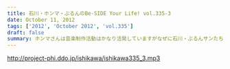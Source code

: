 ```yaml
---
title: 石川・ホンマ・ぶるんのBe-SIDE Your Life! vol.335-3
date: October 11, 2012
tags: ['2012', 'October 2012', 'vol.335']
draft: false
summary: ホンマさんは音楽制作活動はかなり活発していますがなぜに石川・ぶるんサンたちはダウンロードしてくれないのか！？うぅぅん～～帰りのエレベーターの中では次回の音楽活動については活発にお話していましたのでしたが。（実現なるか・・・）ＮＡＭＡＥ
---
```


http://project-phi.ddo.jp/ishikawa/ishikawa335_3.mp3